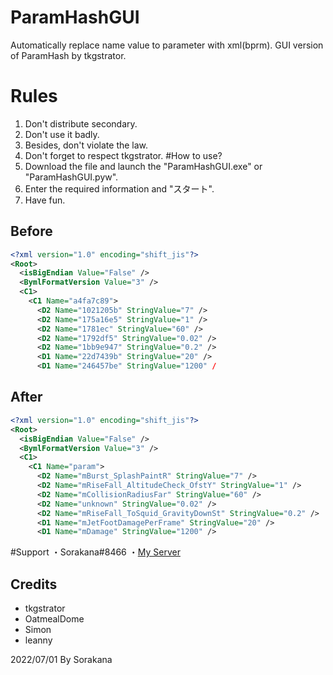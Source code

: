 # ParamHashGUI
Automatically replace name value to parameter with xml(bprm).
GUI version of ParamHash by tkgstrator.
# Rules
1. Don't distribute secondary.
2. Don't use it badly.
3. Besides, don't violate the law.
4. Don't forget to respect tkgstrator.
#How to use?
1. Download the file and launch the "ParamHashGUI.exe" or "ParamHashGUI.pyw".
2. Enter the required information and "スタート".
3. Have fun.
## Before
```xml
<?xml version="1.0" encoding="shift_jis"?>
<Root>
  <isBigEndian Value="False" />
  <BymlFormatVersion Value="3" />
  <C1>
    <C1 Name="a4fa7c89">
      <D2 Name="1021205b" StringValue="7" />
      <D2 Name="175a16e5" StringValue="1" />
      <D2 Name="1781ec" StringValue="60" />
      <D2 Name="1792df5" StringValue="0.02" />
      <D2 Name="1bb9e947" StringValue="0.2" />
      <D1 Name="22d7439b" StringValue="20" />
      <D1 Name="246457be" StringValue="1200" /
```

## After
```xml
<?xml version="1.0" encoding="shift_jis"?>
<Root>
  <isBigEndian Value="False" />
  <BymlFormatVersion Value="3" />
  <C1>
    <C1 Name="param">
      <D2 Name="mBurst_SplashPaintR" StringValue="7" />
      <D2 Name="mRiseFall_AltitudeCheck_OfstY" StringValue="1" />
      <D2 Name="mCollisionRadiusFar" StringValue="60" />
      <D2 Name="unknown" StringValue="0.02" />
      <D2 Name="mRiseFall_ToSquid_GravityDownSt" StringValue="0.2" />
      <D1 Name="mJetFootDamagePerFrame" StringValue="20" />
      <D1 Name="mDamage" StringValue="1200" />
```
#Support
・Sorakana#8466
・[My Server](https://discord.gg/DQB6fcD6qq)
## Credits
* tkgstrator
* OatmealDome
* Simon
* leanny

2022/07/01 By Sorakana

